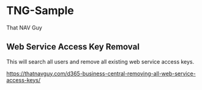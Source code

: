 # TNG-Sample
That NAV Guy

## Web Service Access Key Removal
This will search all users and remove all existing web service access keys.

https://thatnavguy.com/d365-business-central-removing-all-web-service-access-keys/